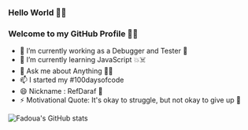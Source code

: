 ### Hello World  👋👾
### Welcome to my GitHub Profile 💫✨

<!--<img align="right" height="380" width="400" src="https://cdn.dribbble.com/users/2238041/screenshots/4763918/working.gif" />--->

- 🔭 I’m currently working as a Debugger and Tester 🤭
- 🌱 I’m currently learning JavaScript 💥☠️
- 💬 Ask me about Anything 😶‍🌫️
- 📫 I started my #100daysofcode
- 😄 Nickname : RefDaraf 🍁
- ⚡ Motivational Quote: It's okay to struggle, but not okay to give up 🦋



![Fadoua's GitHub stats](https://github-readme-stats.vercel.app/api?username=fadouaabdoul&show_icons=true&theme=radical)

